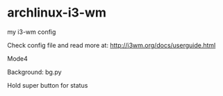 # archlinux-i3-wm
my i3-wm config

Check config file and read more at: http://i3wm.org/docs/userguide.html

Mode4

Background: bg.py

Hold super button for status
